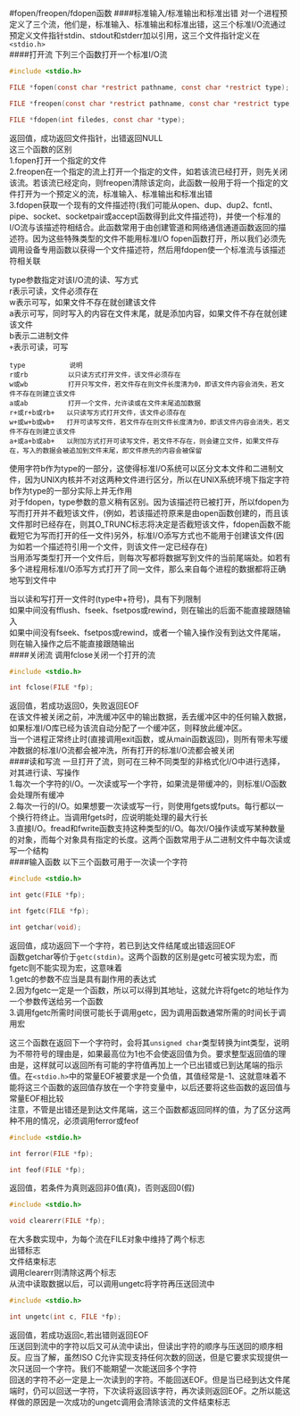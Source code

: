 #fopen/freopen/fdopen函数
####标准输入/标准输出和标准出错
对一个进程预定义了三个流，他们是，标准输入、标准输出和标准出错，这三个标准I/O流通过预定义文件指针stdin、stdout和stderr加以引用，这三个文件指针定义在`<stdio.h>`        
####打开流
下列三个函数打开一个标准I/O流
```c
#include <stdio.h>

FILE *fopen(const char *restrict pathname, const char *restrict type);

FILE *freopen(const char *restrict pathname, const char *restrict type, FILE *restrict fp);

FILE *fdopen(int filedes, const char *type);
```
返回值，成功返回文件指针，出错返回NULL          
这三个函数的区别      
1.fopen打开一个指定的文件       
2.freopen在一个指定的流上打开一个指定的文件，如若该流已经打开，则先关闭该流。若该流已经定向，则freopen清除该定向，此函数一般用于将一个指定的文件打开为一个预定义的流，标准输入、标准输出和标准出错            
3.fdopen获取一个现有的文件描述符(我们可能从open、dup、dup2、fcntl、pipe、socket、socketpair或accept函数得到此文件描述符)，并使一个标准的I/O流与该描述符相结合。此函数常用于由创建管道和网络通信通道函数返回的描述符。因为这些特殊类型的文件不能用标准I/O fopen函数打开，所以我们必须先调用设备专用函数以获得一个文件描述符，然后用fdopen使一个标准流与该描述符相关联        

type参数指定对该I/O流的读、写方式         
r表示可读，文件必须存在         
w表示可写，如果文件不存在就创建该文件        
a表示可写，同时写入的内容在文件末尾，就是添加内容，如果文件不存在就创建该文件         
b表示二进制文件         
`+`表示可读，可写        
```text
type           说明
r或rb          以只读方式打开文件，该文件必须存在
w或wb          打开只写文件，若文件存在则文件长度清为0，即该文件内容会消失，若文件不存在则建立该文件   
a或ab          打开一个文件，允许读或在文件末尾追加数据
r+或r+b或rb+   以只读写方式打开文件，该文件必须存在
w+或w+b或wb+   打开可读写文件，若文件存在则文件长度清为0，即该文件内容会消失，若文件不存在则建立该文件
a+或a+b或ab+   以附加方式打开可读写文件，若文件不存在，则会建立文件，如果文件存在，写入的数据会被追加到文件末尾，即文件原先的内容会被保留
```
使用字符b作为type的一部分，这使得标准I/O系统可以区分文本文件和二进制文件，因为UNIX内核并不对这两种文件进行区分，所以在UNIX系统环境下指定字符b作为type的一部分实际上并无作用          
对于fdopen，type参数的意义稍有区别。因为该描述符已被打开，所以fdopen为写而打开并不截短该文件，(例如，若该描述符原来是由open函数创建的，而且该文件那时已经存在，则其O_TRUNC标志将决定是否截短该文件，fdopen函数不能截短它为写而打开的任一文件)另外，标准I/O添写方式也不能用于创建该文件(因为如若一个描述符引用一个文件，则该文件一定已经存在)         
当用添写类型打开一个文件后，则每次写都将数据写到文件的当前尾端处。如若有多个进程用标准I/O添写方式打开了同一文件，那么来自每个进程的数据都将正确地写到文件中            

当以读和写打开一文件时(type中+符号)，具有下列限制         
如果中间没有fflush、fseek、fsetpos或rewind，则在输出的后面不能直接跟随输入        
如果中间没有fseek、fsetpos或rewind，或者一个输入操作没有到达文件尾端，则在输入操作之后不能直接跟随输出            
####关闭流
调用fclose关闭一个打开的流
```c
#include <stdio.h>

int fclose(FILE *fp);
```
返回值，若成功返回0，失败返回EOF       
在该文件被关闭之前，冲洗缓冲区中的输出数据，丢去缓冲区中的任何输入数据，如果标准I/O库已经为该流自动分配了一个缓冲区，则释放此缓冲区。           
当一个进程正常终止时(直接调用exit函数，或从main函数返回)，则所有带未写缓冲数据的标准I/O流都会被冲洗，所有打开的标准I/O流都会被关闭          
####读和写流
一旦打开了流，则可在三种不同类型的非格式化I/O中进行选择，对其进行读、写操作         
1.每次一个字符的I/O。一次读或写一个字符，如果流是带缓冲的，则标准I/O函数会处理所有缓冲         
2.每次一行的I/O。如果想要一次读或写一行，则使用fgets或fputs。每行都以一个换行符终止。当调用fgets时，应说明能处理的最大行长            
3.直接I/O。fread和fwrite函数支持这种类型的I/O。每次I/O操作读或写某种数量的对象，而每个对象具有指定的长度。这两个函数常用于从二进制文件中每次读或写一个结构           
####输入函数
以下三个函数可用于一次读一个字符      
```c
#include <stdio.h>

int getc(FILE *fp);

int fgetc(FILE *fp);

int getchar(void);
```
返回值，成功返回下一个字符，若已到达文件结尾或出错返回EOF       
函数getchar等价于`getc(stdin)`。这两个函数的区别是getc可被实现为宏，而fgetc则不能实现为宏，这意味着        
1.getc的参数不应当是具有副作用的表达式        
2.因为fgetc一定是一个函数，所以可以得到其地址，这就允许将fgetc的地址作为一个参数传送给另一个函数       
3.调用fgetc所需时间很可能长于调用getc，因为调用函数通常所需的时间长于调用宏         

这三个函数在返回下一个字符时，会将其`unsigned char`类型转换为int类型，说明为不带符号的理由是，如果最高位为1也不会使返回值为负。要求整型返回值的理由是，这样就可以返回所有可能的字符值再加上一个已出错或已到达尾端的指示值。在`<stdio.h>`中的常量EOF被要求是一个负值，其值经常是-1、这就意味着不能将这三个函数的返回值存放在一个字符变量中，以后还要将这些函数的返回值与常量EOF相比较          
注意，不管是出错还是到达文件尾端，这三个函数都返回同样的值，为了区分这两种不用的情况，必须调用ferror或feof
```c
#include <stdio.h>

int ferror(FILE *fp);

int feof(FILE *fp);
```
返回值，若条件为真则返回非0值(真)，否则返回0(假)          
```c
#include <stdio.h>

void clearerr(FILE *fp);
```
在大多数实现中，为每个流在FILE对象中维持了两个标志          
出错标志        
文件结束标志         
调用clearerr则清除这两个标志         
从流中读取数据以后，可以调用ungetc将字符再压送回流中         
```c
#include <stdio.h>

int ungetc(int c, FILE *fp);
```
返回值，若成功返回c,若出错则返回EOF        
压送回到流中的字符以后又可从流中读出，但读出字符的顺序与压送回的顺序相反。应当了解，虽然ISO C允许实现支持任何次数的回送，但是它要求实现提供一次只送回一个字符。我们不能期望一次能送回多个字符           
回送的字符不必一定是上一次读到的字符。不能回送EOF。但是当已经到达文件尾端时，仍可以回送一字符，下次读将返回该字符，再次读则返回EOF。之所以能这样做的原因是一次成功的ungetc调用会清除该流的文件结束标志        
